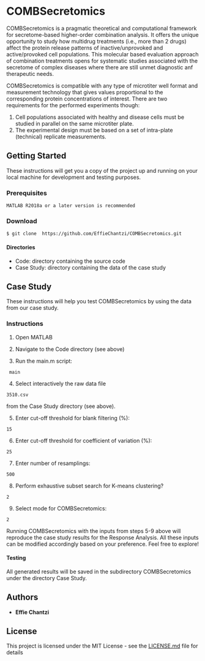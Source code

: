 # COMBSecretomics

COMBSecretomics is a pragmatic theoretical and computational framework for secretome-based higher-order combination analysis. It offers the unique opportunity to study how multidrug treatments (i.e., more than 2 drugs) affect the protein release patterns of inactive/unprovoked and active/provoked cell populations. This molecular based evaluation approach of combination treatments opens for systematic studies associated with the secretome of complex diseases where there are still unmet diagnostic anf therapeutic needs. 

COMBSecretomics is compatible with any type of microtiter well format and measurement technology that gives values proportional to the corresponding protein concentrations of interest. There are two requirements for the performed experiments though:

1. Cell populations associated with healthy and disease cells must be studied in parallel on the same microtiter plate.
2. The experimental design must be based on a set of intra-plate (technical) replicate measurements. 


## Getting Started

These instructions will get you a copy of the project up and running on your local machine for development and testing purposes. 

### Prerequisites
```
MATLAB R2018a or a later version is recommended
```
### Download 
```
$ git clone  https://github.com/EffieChantzi/COMBSecretomics.git
```

#### Directories
- Code: directory containing the source code 
- Case Study: directory containing the data of the case study

## Case Study
These instructions will help you test COMBSecretomics by using the data from our case study.

### Instructions

1. Open MATLAB

2. Navigate to the Code directory (see above)

3. Run the main.m script:
```
 main
```

4. Select interactively the raw data file 
```
3510.csv
``` 
from the Case Study directory (see above).

5. Enter cut-off threshold for blank filtering (%):
```
15
```

6. Enter cut-off threshold for coefficient of variation (%):
```
25
```

7. Enter number of resamplings:
```
500
```

8. Perform exhaustive subset search for K-means clustering?
```
2
```

9. Select mode for COMBSecretomics:
```
2
```

Running COMBSecretomics with the inputs from steps 5-9 above will reproduce the case study results for the Response Analysis.
All these inputs can be modified accordingly based on your preference. Feel free to explore!

#### Testing
All generated results will be saved in the subdirectory COMBSecretomics under the directory Case Study.

## Authors

* **Effie Chantzi**

## License

This project is licensed under the MIT License - see the [LICENSE.md](LICENSE.md) file for details
